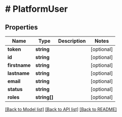 # # PlatformUser

## Properties

Name | Type | Description | Notes
------------ | ------------- | ------------- | -------------
**token** | **string** |  | [optional]
**id** | **string** |  | [optional]
**firstname** | **string** |  | [optional]
**lastname** | **string** |  | [optional]
**email** | **string** |  | [optional]
**status** | **string** |  | [optional]
**roles** | **string[]** |  | [optional]

[[Back to Model list]](../../README.md#models) [[Back to API list]](../../README.md#endpoints) [[Back to README]](../../README.md)
